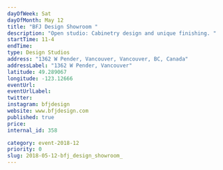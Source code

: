 ```yaml
---
dayOfWeek: Sat
dayOfMonth: May 12
title: "BFJ Design Showroom "
description: "Open studio: Cabinetry design and unique finishing. "
startTime: 11-4
endTime: 
type: Design Studios
address: "1362 W Pender, Vancouver, Vancouver, BC, Canada"
addressLabel: "1362 W Pender, Vancouver"
latitude: 49.289067
longitude: -123.12666
eventUrl: 
eventUrlLabel: 
twitter: 
instagram: bfjdesign
website: www.bfjdesign.com
published: true
price: 
internal_id: 358

category: event-2018-12
priority: 0
slug: 2018-05-12-bfj_design_showroom_
---
```

